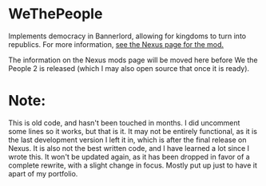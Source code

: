 # WeThePeople
Implements democracy in Bannerlord, allowing for kingdoms to turn into republics.
For more information, [see the Nexus page for the mod.](https://www.nexusmods.com/mountandblade2bannerlord/mods/7793?tab=description])

The information on the Nexus mods page will be moved here before We the People 2 is released (which I may also open source that once it is ready).
# Note:
This is old code, and hasn't been touched in months. I did uncomment some lines so it works, but that is it. It may not be entirely functional, as it is the last development version I left it in, which is after the final release on Nexus. It is also not the best written code, and I have learned a lot since I wrote this. It won't be updated again, as it has been dropped in favor of a complete rewrite, with a slight change in focus. Mostly put up just to have it apart of my portfolio.
